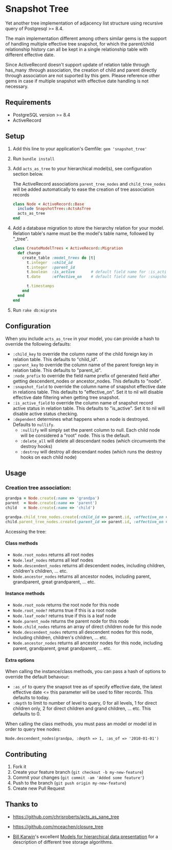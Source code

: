 # Snapshot Tree

Yet another tree implementation of adjacency list structure using recursive query of Postgresql >= 8.4.

The main implementation different among others similar gems is the support
of handling multiple effective tree snapshot, for which the parent/child relationship
history can all be kept in a single relationship table with different effective date.

Since ActiveRecord doesn't support update of relation table through has_many :through association,
the creation of child and parent directly through association are not suported by this gem.
Please reference other gems in case if multiple snapshot with effective date handling is not necessary.

## Requirements

* PostgreSQL version >= 8.4
* ActiveRecord

## Setup

1.  Add this line to your application's Gemfile: ```gem 'snapshot_tree'```

2.  Run ```bundle install```

3.  Add ```acts_as_tree``` to your hierarchical model(s), see configuration section below.

    The ActiveRecord associations ```parent_tree_nodes``` and ```child_tree_nodes``` will be
    added automatically to ease the creation of tree association records

    ```ruby
    class Node < ActiveRecord::Base
      include SnapshotTree::ActsAsTree
      acts_as_tree
    end
    ```

4.  Add a database migration to store the hierarchy relation for your model.
    Relation table's name must be the model's table name, followed by "_tree".

    ```ruby
    class CreateModelTrees < ActiveRecord::Migration
      def change
        create_table :model_trees do |t|
          t.integer  :child_id
          t.integer  :parent_id
          t.boolean  :is_active       # default field name for :is_active_field option
          t.date     :effective_on    # default field name for :snapshot_field option

          t.timestamps
        end
      end
    end
    ```

5.  Run ```rake db:migrate```

## Configuration

When you include ```acts_as_tree``` in your model, you can provide a hash to override the following defaults:

* ```:child_key``` to override the column name of the child foreign key in relation table. This defaults to "child_id".
* ```:parent_key``` to override the column name of the parent foreign key in relation table. This defaults to "parent_id".
* ```:node_prefix``` to override the field name prefix of generated field after getting descendent_nodes or ancestor_nodes. This defaults to "node".
* ```:snapshot_field``` to override the column name of snapshot effective date in relations table. This defaults to "effective_on". Set it to nil will disable effective date filtering when getting tree snapshot.
* ```:is_active_field``` to override the column name of snapshot record active status in relation table. This defaults to "is_active". Set it to nil will disable active status checking.
* ```:dependent``` determines what happens when a node is destroyed. Defaults to ```nullify```.
    * ```:nullify``` will simply set the parent column to null. Each child node will be considered a "root" node. This is the default.
    * ```:delete_all``` will delete all descendant nodes (which circumvents the destroy hooks)
    * ```:destroy``` will destroy all descendant nodes (which runs the destroy hooks on each child node)

## Usage

### Creation tree association:

  ```ruby
  grandpa = Node.create(:name => 'grandpa')
  parent  = Node.create(:name => 'parent')
  child   = Node.create(:name => 'child')

  grandpa.child_tree_nodes.create(:child_id => parent.id, :effective_on => '2012-01-01')
  child.parent_tree_nodes.create(:parent_id => parent.id, :effective_on => Date.today)

  ```

Accessing the tree:

#### Class methods

* ```Node.root_nodes``` returns all root nodes
* ```Node.leaf_nodes``` returns all leaf nodes
* ```Node.descendent_nodes``` returns all descendent nodes, including children, children's children, ... etc.
* ```Node.ancestor_nodes``` returns all ancestor nodes, including parent, grandparent, great grandparent, ... etc.

#### Instance methods

* ```Node.root_node``` returns the root node for this node
* ```Node.root_node?``` returns true if this is a root node
* ```Node.leaf_node?``` returns true if this is a leaf node
* ```Node.parent_node``` returns the parent node for this node
* ```Node.child_nodes``` returns an array of direct children node for this node
* ```Node.descendent_nodes``` returns all descendent nodes for this node, including children, children's children, ... etc.
* ```Node.ancestor_nodes``` returns all ancestor nodes for this node, including parent, grandparent, great grandparent, ... etc.

#### Extra options

When calling the instance/class methods, you can pass a hash of options to override the default behavour:

* ```:as_of``` to query the snapsot tree as of specify effective date, the latest effective date <= this parameter will be used to filter records. This defaults to today.
* ```:depth``` to limit to number of level to query, 0 for all levels, 1 for direct children only, 2 for direct children and grand children, ... etc. This defaults to 0.

When calling the class methods, you must pass an model or model id in order to query tree nodes:

```Node.descendent_nodes(grandpa, :depth => 1, :as_of => '2010-01-01')```

## Contributing

1. Fork it
2. Create your feature branch (`git checkout -b my-new-feature`)
3. Commit your changes (`git commit -am 'Added some feature'`)
4. Push to the branch (`git push origin my-new-feature`)
5. Create new Pull Request

## Thanks to

* https://github.com/chrisroberts/acts_as_sane_tree

* https://github.com/mceachen/closure_tree

* [Bill Karwin](http://karwin.blogspot.com/)'s excellent
[Models for hierarchical data presentation](http://www.slideshare.net/billkarwin/models-for-hierarchical-data)
for a description of different tree storage algorithms.

